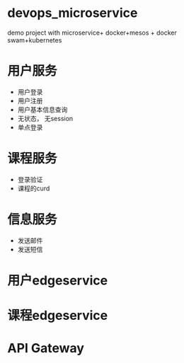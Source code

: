 # devops_microservice
demo project with microservice+ docker+mesos + docker swam+kubernetes

# 用户服务
- 用户登录
- 用户注册
- 用户基本信息查询
- 无状态， 无session
- 单点登录

# 课程服务
- 登录验证
- 课程的curd

# 信息服务
- 发送邮件
- 发送短信

# 用户edgeservice
# 课程edgeservice
# API Gateway